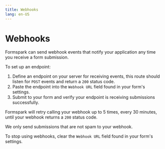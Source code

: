 ```yaml
---
title: Webhooks
lang: en-US
---
```


# Webhooks

Formspark can send webhook events that notify your application any time you receive a form submission.

To set up an endpoint:

1. Define an endpoint on your server for receiving events, this route should listen for `POST` events and return a `200` status code.
2. Paste the endpoint into the `Webhook URL` field found in your form's settings.
3. Submit to your form and verify your endpoint is receiving submissions successfully.

Formspark will retry calling your webhook up to 5 times, every 30 minutes, until your webhook returns a `200` status code.

We only send submissions that are not spam to your webhook.

To stop using webhooks, clear the `Webhook URL` field found in your form's settings.
